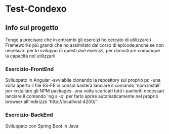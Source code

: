 # Test-Condexo
## Info sul progetto
Tengo a precisare che in entrambi gli esercizi ho cercato di utilizzare i Frameworks più grandi che ho assimilato dal corso di epicode,anche se non necessari per lo sviluppo di questi due esercizi, per dimostrare comunque la capacità nel utilizzarli.

### Esercizio-FrontEnd
Sviluppato in Angular
-avviabile clonando la repository sul proprio pc
-una volta aperto il file ES-FE in consol basterà lanciare il comando 'npm install' per installare gli NPM packages
-una volta scaricati tutti i pachetti necessari lanciare il comando 'ng s -o' per farlo aprire automaticamente nel proprio browser all'indirizzo 'http://localhost:4200/'

### Esercizio-BackEnd
Sviluppato con Spring Boot in Java 
